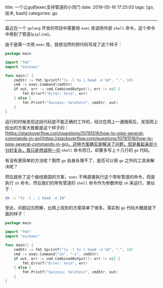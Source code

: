 title: 一个让go的exec支持管道的小窍门
date: 2019-05-16 17:25:03
tags: [go, 技术, bash]
categories: go

------

最近在一个 `golang` 开发的项目中需要用 `exec` 库调用外部 `shell` 命令，这个命令中用到了管道(`pipline`)。

由于是第一次用 `exec` 库，我想当然的把代码写成了这个样子：

```go
package main

import "fmt"
import "os/exec"

func main() {
    cmdStr := fmt.Sprintf("ls -l %s | head -n %d", ".", 10)
    cmd := exec.Command(cmdStr)
    if out, err := cmd.CombinedOutput(); err != nil {
        fmt.Errorf("Error: %v\n", err)
    } else {
        fmt.Printf("Success: %s\n%s\n", cmdStr, out)
    }
}
```

运行的时候发现这段代码是不能正确的工作的，经过在网上一通搜索后，发现网上给出的方案大致都是这个样子的：[https://stackoverflow.com/questions/10781516/how-to-pipe-several-commands-in-go](https://stackoverflow.com/questions/10781516/how-to-pipe-several-commands-in-go)。这种方案确实是解决了问题，但是看起来却十分的复杂，我只是想调用一句 `shell` 命令而已，却要多写上十几行的 `go` 代码。

有没有更简单的方法呢？既然 `go` 自身处理不了，是否可以用 `go` 之外的工具来解决呢？

<!-- more -->

然后就有了这个曲线救国的方案，`exec` 不再直接执行这个带有管道的命令，而是执行 `sh` 命令，然后我们的带有管道的 `shell` 命令作为参数传给 `sh` 来运行，类似于：

```sh
sh -c "ls -l . | head -n 10"
```

至此，问题迎刃而解，比网上找到的方案简单了很多。落实到 `go` 代码大概就是下面的样子：

```go
package main

import "fmt"
import "os/exec"

func main() {
    cmdStr := fmt.Sprintf("ls -l %s | head -n %d", ".", 10)
    cmd := exec.Command("sh", "-c", cmdStr)
    if out, err := cmd.CombinedOutput(); err != nil {
        fmt.Errorf("Error: %v\n", err)
    } else {
        fmt.Printf("Success: %s\n%s\n", cmdStr, out)
    }
}
```

